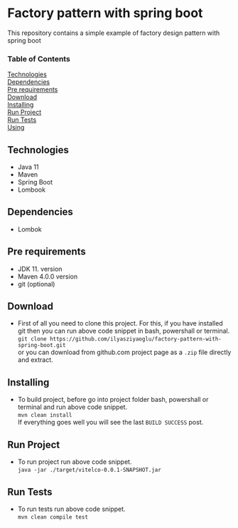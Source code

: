 # Factory pattern with spring boot

This repository contains a simple example of factory design pattern with spring boot

### Table of Contents  
[Technologies](#technologies)<br>
[Dependencies](#dependencies)<br>
[Pre requirements](#requirements)<br>
[Download](#download)<br>
[Installing](#installing)<br>
[Run Project](#run)<br>
[Run Tests](#runtests)<br>
[Using](#using)

<a name="technologies"/></a>
## Technologies
  * Java 11
  * Maven
  * Spring Boot
  * Lombook
  
<a name="dependencies"/></a>
## Dependencies
  * Lombok

<a name="requirements"/></a>
## Pre requirements
  * JDK 11. version
  * Maven 4.0.0 version
  * git (optional)

<a name="download"/></a>
## Download
  * First of all you need to clone this project. For this, if you have installed git then you can run above code snippet in bash, powershall or terminal.<br>
      `git clone https://github.com/ilyasziyaoglu/factory-pattern-with-spring-boot.git`<br>
    or you can download from github.com project page as a `.zip` file directly and extract.

<a name="installing"/></a>
## Installing
  * To build project, before go into project folder bash, powershall or terminal and run above code snippet.<br>
    `mvn clean install`<br>
    If everything goes well you will see the last `BUILD SUCCESS` post.
  
<a name="run"/></a>
## Run Project
  * To run project run above code snippet.<br>
    `java -jar ./target/vitelco-0.0.1-SNAPSHOT.jar`<br>

<a name="runtests"/></a>
## Run Tests
  * To run tests run above code snippet.<br>
    `mvn clean compile test`<br>
